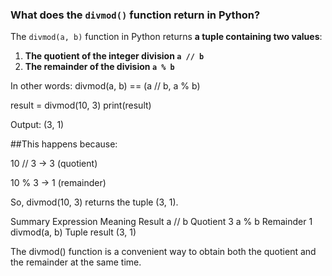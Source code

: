 
### What does the `divmod()` function return in Python?

The `divmod(a, b)` function in Python returns **a tuple containing two values**:

1. **The quotient of the integer division `a // b`**
2. **The remainder of the division `a % b`**

In other words:
divmod(a, b) == (a // b, a % b)

result = divmod(10, 3)
print(result)

Output:
(3, 1)

##This happens because:

10 // 3 → 3 (quotient)

10 % 3 → 1 (remainder)

So, divmod(10, 3) returns the tuple (3, 1).

Summary
Expression	Meaning	Result
a // b	Quotient	3
a % b	Remainder	1
divmod(a, b)	Tuple result	(3, 1)

The divmod() function is a convenient way to obtain both the quotient and the remainder at the same time.
